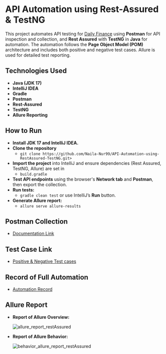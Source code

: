 # API Automation using Rest-Assured & TestNG

This project automates API testing for [Daily Finance](https://dailyfinance.roadtocareer.net/) using **Postman** for API inspection and collection, and **Rest Assured** with **TestNG** in **Java** for automation. The automation follows the **Page Object Model (POM)** architecture and includes both positive and negative test cases. Allure is used for detailed test reporting.

## Technologies Used

- **Java (JDK 17)**
- **IntelliJ IDEA**
- **Gradle**
- **Postman**
- **Rest-Assured**
- **TestNG**
- **Allure Reporting**

## How to Run

- **Install JDK 17 and IntelliJ IDEA.**   
- **Clone the repository**  
   - `git clone https://github.com/Naila-Nur99/API-Automation-using-RestAssured-TestNG.git>`
- **Import the project** into IntelliJ and ensure dependencies (Rest Assured, TestNG, Allure) are set in
  - `build.gradle `
- **Test API endpoints** using the browser's **Network tab** and **Postman**, then export the collection.
- **Run tests:**  
   - `gradle clean test` or use IntelliJ’s **Run** button. 
- **Generate Allure report:**
   - `allure serve allure-results` 
  

## Postman Collection 

   - [Documentation Link](https://documenter.getpostman.com/view/42658049/2sB2j1hCNe)

## Test Case Link

   - [Positive & Negative Test cases]() 

## Record of Full Automation 

   - [Automation Record](https://drive.google.com/file/d/1-1heTJl4hmBBld0EiTpk2_6uCFj1ofe2/view?usp=sharing)

## Allure Report 
   
- **Report of Allure Overview:**
  
  ![allure_report_restAssured](https://github.com/user-attachments/assets/3c4bceaf-c496-4272-a3f9-4c480f1cc87c)


- **Report of Allure Behavior:**
  
  ![behavior_allure_report_restAssured](https://github.com/user-attachments/assets/a02b6a04-3938-43ff-bc9b-d5fe1848a1ec)


  
